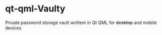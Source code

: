 # qt-qml-Vaulty
Private password storage vault writtem in Qt QML for ~~desktop~~ and mobile devices

